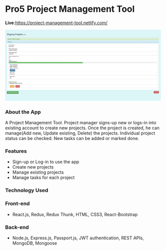 # Pro5 Project Management Tool

**Live**:https://project-management-tool.netlify.com/


![dock](Pro5-Project.png) 

### About the App
A Project Management Tool.
Project manager signs-up new or logs-in into existing account to create new projects.
Once the project is created, he can manage(Add new, Update existing, Delete) the projects.
Individual project status can be checked. New tasks can be added or marked done.


### Features

- Sign-up or Log-in to use the app
- Create new projects
- Manage existing projects
- Manage tasks for each project

### Technology Used

### Front-end
- React.js, Redux, Redux Thunk, HTML, CSS3, React-Bootstrap

### Back-end
- Node.js, Express.js, Passport.js, JWT authentication, REST APIs, MongoDB, Mongoose
